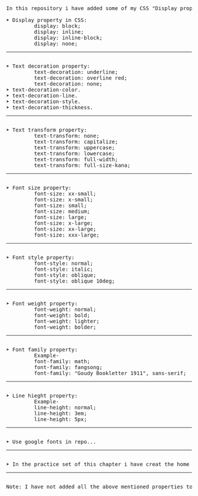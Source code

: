 <pre>
In this repository i have added some of my CSS "Display property", "Font property", "Font style property", "Font varient property", "Text decoration property", "Text transform property", "Visibility hidden and "Google fonts" knowledge like this- 

&#10148; Display property in CSS:
         display: block;
         display: inline;
         display: inline-block;
         display: none; <hr>
&#10148; Text decoration property:
         text-decoration: underline;
         text-decoration: overline red;
         text-decoration: none;
&#10148; text-decoration-color.
&#10148; text-decoration-line.
&#10148; text-decoration-style.
&#10148; text-decoration-thickness.<hr>
&#10148; Text transform property:
         text-transform: none;
         text-transform: capitalize;
         text-transform: uppercase;
         text-transform: lowercase;
         text-transform: full-width;
         text-transform: full-size-kana;<hr>
&#10148; Font size property:
         font-size: xx-small;
         font-size: x-small;
         font-size: small;
         font-size: medium;
         font-size: large;
         font-size: x-large;
         font-size: xx-large;
         font-size: xxx-large;<hr>
&#10148; Font style property:
         font-style: normal;
         font-style: italic;
         font-style: oblique;
         font-style: oblique 10deg;<hr>
&#10148; Font weight property:
         font-weight: normal;
         font-weight: bold;
         font-weight: lighter;
         font-weight: bolder;<hr>
&#10148; Font family property:
         Example-
         font-family: math;
         font-family: fangsong;
         font-family: "Goudy Bookletter 1911", sans-serif;<hr>
&#10148; Line hieght property:
         Example-
         line-height: normal;
         line-height: 3em;
         line-height: 5px;<hr>
&#10148; Use google fonts in repo...<hr>
&#10148; In the practice set of this chapter i have creat the home page as the feature of Header with navigation bar, main content with two div contain paragraph and image and the last creat footer with copyright instrictions.<hr>
Note: I have not added all the above mentioned properties to this repository. Here I have written only to describe my knowledge of all those properties, but I have used all those properties further in many repositories and projects. But in this chapter I used the maximum properties given above which you can see and do.

</pre>